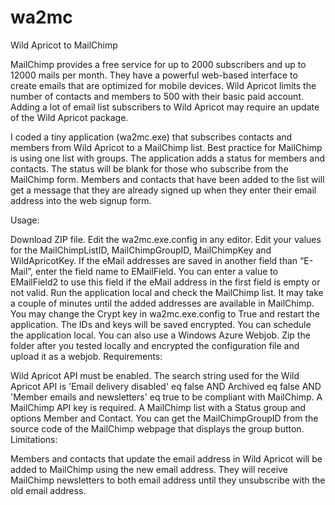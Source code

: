wa2mc
=====

Wild Apricot to MailChimp

MailChimp provides a free service for up to 2000 subscribers and up to 12000 mails per month. They have a powerful web-based interface to create emails that are optimized for mobile devices. Wild Apricot limits the number of contacts and members to 500 with their basic paid account. Adding a lot of email list subscribers to Wild Apricot may require an update of the Wild Apricot package.

I coded a tiny application (wa2mc.exe) that subscribes contacts and members from Wild Apricot to a MailChimp list. Best practice for MailChimp is using one list with groups. The application adds a status for members and contacts. The status will be blank for those who subscribe from the MailChimp form. Members and contacts that have been added to the list will get a message that they are already signed up when they enter their email address into the web signup form.

Usage:

Download ZIP file.
Edit  the wa2mc.exe.config in any editor. Edit your values for the MailChimpListID, MailChimpGroupID, MailChimpKey and WildApricotKey. If the eMail addresses are saved in another field than “E-Mail”, enter the field name to EMailField. You can enter a value to EMailField2 to use this field if the eMail address in the first field is empty or not valid.
Run the application local and check the MailChimp list. It may take a couple of minutes until the added addresses are available in MailChimp.
You may change the Crypt key in wa2mc.exe.config to True and restart the application. The IDs and keys will be saved encrypted.
You can schedule the application local. You can also use a Windows Azure Webjob. Zip the folder after you tested locally and encrypted the configuration file and upload it as a webjob.
Requirements:

Wild Apricot API must be enabled.
The search string used for the Wild Apricot API is 'Email delivery disabled' eq false AND Archived eq false AND 'Member emails and newsletters' eq true to be compliant with MailChimp.
A MailChimp API key is required.
A MailChimp list with a Status group and options Member and Contact. You can get the MailChimpGroupID from the source code of the MailChimp webpage that displays the group button.
Limitations:

Members and contacts that update the email address in Wild Apricot will be added to MailChimp using the new email address. They will receive MailChimp newsletters to both email address until they unsubscribe with the old email address.
